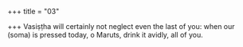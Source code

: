 +++
title = "03"

+++
Vasiṣṭha will certainly not neglect even the last of you:
when our (soma) is pressed today, o Maruts, drink it avidly, all of you. 